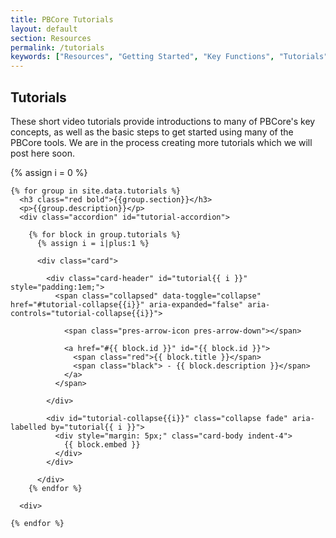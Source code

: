 ```yaml
---
title: PBCore Tutorials
layout: default
section: Resources
permalink: /tutorials
keywords: ["Resources", "Getting Started", "Key Functions", "Tutorials", "Learning Tools", "Creating Records", "Cataloging", "Spreadsheet Templates", "Cataloging Tool", "Controlled Vocabularies", "Extensions"]
---
```


<h2 class="red title bold">Tutorials</h2>
<p class="med-text">These short video tutorials provide introductions to many of PBCore's key concepts, as well as the basic steps to get started using many of the PBCore tools. We are in the process creating more tutorials which we will post here soon.</p>
{% assign i = 0 %}
<div class="row">
  <div class="col-10 mx-auto">

    {% for group in site.data.tutorials %}
      <h3 class="red bold">{{group.section}}</h3>
      <p>{{group.description}}</p>
      <div class="accordion" id="tutorial-accordion">

        {% for block in group.tutorials %}
          {% assign i = i|plus:1 %}

          <div class="card">

            <div class="card-header" id="tutorial{{ i }}" style="padding:1em;">
              <span class="collapsed" data-toggle="collapse" href="#tutorial-collapse{{i}}" aria-expanded="false" aria-controls="tutorial-collapse{{i}}">

                <span class="pres-arrow-icon pres-arrow-down"></span>

                <a href="#{{ block.id }}" id="{{ block.id }}">
                  <span class="red">{{ block.title }}</span>
                  <span class="black"> - {{ block.description }}</span>
                </a>
              </span>

            </div>

            <div id="tutorial-collapse{{i}}" class="collapse fade" aria-labelled by="tutorial{{ i }}">
              <div style="margin: 5px;" class="card-body indent-4">
                {{ block.embed }}
              </div>
            </div>

          </div>
        {% endfor %}

      <div>

    {% endfor %}
  </div>
</div>
